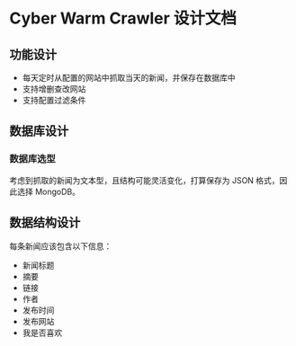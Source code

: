 # Cyber Warm Crawler 设计文档

## 功能设计

- 每天定时从配置的网站中抓取当天的新闻，并保存在数据库中
- 支持增删查改网站
- 支持配置过滤条件

## 数据库设计

### 数据库选型

考虑到抓取的新闻为文本型，且结构可能灵活变化，打算保存为 JSON 格式，因此选择 MongoDB。

## 数据结构设计

每条新闻应该包含以下信息：

- 新闻标题
- 摘要
- 链接
- 作者
- 发布时间
- 发布网站
- 我是否喜欢
